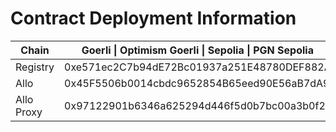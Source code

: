 # Contract Deployment Information


| Chain      | Goerli \| Optimism Goerli \| Sepolia \| PGN Sepolia |
|------------|-----------------------------------------------------|
| Registry   | 0xe571ec2C7b94dE72Bc01937a251E48780DEF882A          |
| Allo       | 0x45F5506b0014cbdc9652854B65eed90E56aB7dA9          |
| Allo Proxy | 0x97122901b6346a625294d446f5d0b7bc00a3b0f2          |